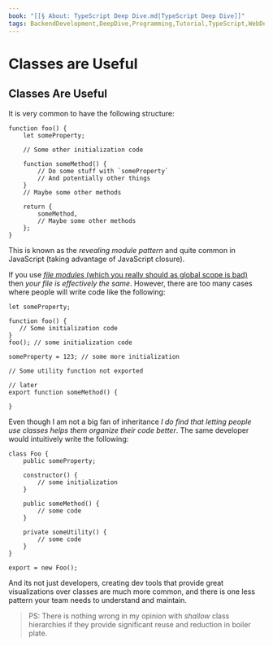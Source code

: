 ```yaml
---
book: "[[§ About꞉ TypeScript Deep Dive.md|TypeScript Deep Dive]]"
tags: BackendDevelopment,DeepDive,Programming,Tutorial,TypeScript,WebDevelopment
---
```


# Classes are Useful

## Classes Are Useful

It is very common to have the following structure:

```
function foo() {
    let someProperty;

    // Some other initialization code

    function someMethod() {
        // Do some stuff with `someProperty`
        // And potentially other things
    }
    // Maybe some other methods

    return {
        someMethod,
        // Maybe some other methods
    };
}
```

This is known as the _revealing module pattern_ and quite common in JavaScript (taking advantage of JavaScript closure).

If you use [_file modules_ (which you really should as global scope is bad)](Modules.md) then _your file is effectively the same_. However, there are too many cases where people will write code like the following:

```
let someProperty;

function foo() {
   // Some initialization code
}
foo(); // some initialization code

someProperty = 123; // some more initialization

// Some utility function not exported

// later
export function someMethod() {

}
```

Even though I am not a big fan of inheritance _I do find that letting people use classes helps them organize their code better_. The same developer would intuitively write the following:

```
class Foo {
    public someProperty;

    constructor() {
        // some initialization
    }

    public someMethod() {
        // some code
    }

    private someUtility() {
        // some code
    }
}

export = new Foo();
```

And its not just developers, creating dev tools that provide great visualizations over classes are much more common, and there is one less pattern your team needs to understand and maintain.

> PS: There is nothing wrong in my opinion with _shallow_ class hierarchies if they provide significant reuse and reduction in boiler plate.